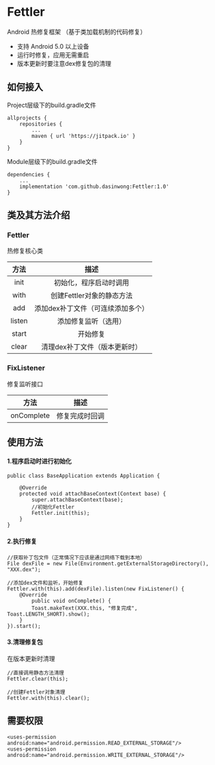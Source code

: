 # Fettler
Android 热修复框架 （基于类加载机制的代码修复）
- 支持 Android 5.0 以上设备
- 运行时修复，应用无需重启
- 版本更新时要注意dex修复包的清理
## 如何接入
Project层级下的build.gradle文件
```
allprojects {
    repositories {
        ...
        maven { url 'https://jitpack.io' }
    }
}
```
Module层级下的build.gradle文件
```
dependencies {
    ...
    implementation 'com.github.dasinwong:Fettler:1.0'
}
```
## 类及其方法介绍
### Fettler
热修复核心类

| 方法 | 描述 |
| :-------------: | :-------------: |
| init | 初始化，程序启动时调用 |
| with | 创建Fettler对象的静态方法 |
| add | 添加dex补丁文件（可连续添加多个） |
| listen | 添加修复监听（选用） |
| start | 开始修复 |
| clear | 清理dex补丁文件（版本更新时） |
### FixListener
修复监听接口

| 方法 | 描述 |
| :-------------: | :-------------: |
| onComplete | 修复完成时回调 |
## 使用方法
#### 1.程序启动时进行初始化
```
public class BaseApplication extends Application {

    @Override
    protected void attachBaseContext(Context base) {
        super.attachBaseContext(base);
        //初始化Fettler
        Fettler.init(this);
    }
}
```
#### 2.执行修复
```
//获取补丁包文件（正常情况下应该是通过网络下载到本地）
File dexFile = new File(Environment.getExternalStorageDirectory(), "XXX.dex");

//添加dex文件和监听，开始修复
Fettler.with(this).add(dexFile).listen(new FixListener() {
    @Override
        public void onComplete() {
        Toast.makeText(XXX.this, "修复完成", Toast.LENGTH_SHORT).show();
    }
}).start();
```
#### 3.清理修复包
在版本更新时清理
```
//直接调用静态方法清理
Fettler.clear(this);

//创建Fettler对象清理
Fettler.with(this).clear();
```
## 需要权限
```
<uses-permission android:name="android.permission.READ_EXTERNAL_STORAGE"/>
<uses-permission android:name="android.permission.WRITE_EXTERNAL_STORAGE"/>
```
